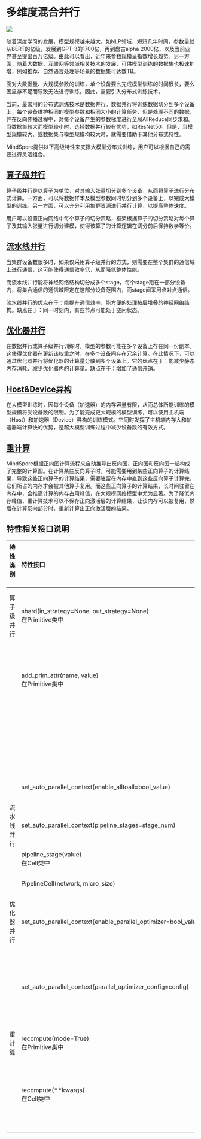 
# 多维度混合并行

<a href="https://gitee.com/mindspore/docs/blob/r1.9/tutorials/experts/source_zh_cn/parallel/multi_dimensional.md" target="_blank"><img src="https://mindspore-website.obs.cn-north-4.myhuaweicloud.com/website-images/r1.9/resource/_static/logo_source.png"></a>

随着深度学习的发展，模型规模越来越大。如NLP领域，短短几年时间，参数量就从BERT的亿级，发展到GPT-3的1700亿，再到盘古alpha 2000亿，以及当前业界甚至提出百万亿级。由此可以看出，近年来参数规模呈指数增长趋势。另一方面，随着大数据、互联网等领域相关技术的发展，可供模型训练的数据集也极速扩增，例如推荐、自然语言处理等场景的数据集可达数TB。

面对大数据量、大规模参数的训练，单个设备要么完成模型训练的时间很长，要么因显存不足而导致无法进行训练。因此，需要引入分布式训练技术。

当前，最常用的分布式训练技术是数据并行。数据并行将训练数据切分到多个设备上，每个设备维护相同的模型参数和相同大小的计算任务，但是处理不同的数据，并在反向传播过程中，对每个设备产生的参数梯度进行全局AllReduce同步求和。当数据集较大而模型较小时，选择数据并行较有优势，如ResNet50。但是，当模型规模较大、或数据集与模型规模均较大时，就需要借助于其他分布式特性。

MindSpore提供以下高级特性来支撑大模型分布式训练，用户可以根据自己的需要进行灵活组合。

## [算子级并行](https://www.mindspore.cn/tutorials/experts/zh-CN/r1.9/parallel/operator_parallel.html)

算子级并行是以算子为单位，对其输入张量切分到多个设备，从而将算子进行分布式计算。一方面，可以将数据样本及模型参数同时切分到多个设备上，以完成大模型的训练。另一方面，可以充分利用集群资源进行并行计算，以提高整体速度。

用户可以设置正向网络中每个算子的切分策略，框架根据算子的切分策略对每个算子及其输入张量进行切分建模，使得该算子的计算逻辑在切分前后保持数学等价。

## [流水线并行](https://www.mindspore.cn/tutorials/experts/zh-CN/r1.9/parallel/pipeline_parallel.html)

当集群设备数很多时，如果仅采用算子级并行的方式，则需要在整个集群的通信域上进行通信，这可能使得通信效率低，从而降低整体性能。

而流水线并行能将神经网络结构切分成多个stage，每个stage跑在一部分设备内，将集合通信的通信域限定在这部分设备范围内，而stage间采用点对点通信。

流水线并行的优点在于：能提升通信效率、能方便的处理按层堆叠的神经网络结构。缺点在于：同一时刻内，有些节点可能处于空闲状态。

## [优化器并行](https://www.mindspore.cn/tutorials/experts/zh-CN/r1.9/parallel/optimizer_parallel.html)

在数据并行或算子级并行训练时，模型的参数可能在多个设备上存在同一份副本。这使得优化器在更新该权重之时，在多个设备间存在冗余计算。在此情况下，可以通过优化器并行将优化器的计算量分散到多个设备上。它的优点在于：能减少静态内存消耗、减少优化器内的计算量。缺点在于：增加了通信开销。

## [Host&Device异构](https://www.mindspore.cn/tutorials/experts/zh-CN/r1.9/parallel/host_device_training.html)

在大模型训练时，因每个设备（加速器）的内存容量有限，从而总体所能训练的模型规模将受设备数的限制。为了能完成更大规模的模型训练，可以使用主机端（Host）和加速器（Device）异构的训练模式。它同时发挥了主机端内存大和加速器端计算快的优势，是超大模型训练过程中减少设备数的有效方式。

## [重计算](https://www.mindspore.cn/tutorials/experts/zh-CN/r1.9/parallel/recompute.html)

MindSpore根据正向图计算流程来自动推导出反向图，正向图和反向图一起构成了完整的计算图。在计算某些反向算子时，可能需要用到某些正向算子的计算结果，导致这些正向算子的计算结果，需要驻留在内存中直到这些反向算子计算完，它们所占的内存才会被其他算子复用。而这些正向算子的计算结果，长时间驻留在内存中，会推高计算的内存占用峰值，在大规模网络模型中尤为显著。为了降低内存峰值，重计算技术可以不保存正向激活层的计算结果，让该内存可以被复用，然后在计算反向部分时，重新计算出正向激活层的结果。

## 特性相关接口说明

| 特性类别 &emsp; | 特性接口 | 说明 | 作用 |
| -------- | :------- | ---- | ---- |
| 算子级并行 | shard(in_strategy=None, out_strategy=None)<br />在Primitive类中 | 设置算子的输入及输出张量的切分策略（其中，输出张量的切分策略仅支持部分算子，如Gather、MatMul） | 通过将网络模型中每个算子涉及到的张量进行切分，降低单个设备的内存容量，以完成大模型训练/推理。或利用集群资源，进行分布式计算，减少整体执行时间。 |
|          | add_prim_attr(name, value)<br />在Primitive类中 | Gather算子：<br />add_prim_attr(“manual_split”, config)：配置其第一个输入的非均匀切分策略，其中config类型为tuple，用于描述第一个参数第0维的切分方式。比如(10, 20, 30, 4)代表将算子第一个输入的第0维切分成4份，每份的shape大小分别为10，20，30，4。 | 在推荐领域，存在数据集的每一列对应一个子表的场景。在该场景下，使用此配置能降低通信量，提升整体性能。 |
| |  | EmbeddingLookUp算子：<br />add_prim_attr(“primitive_target”, “CPU”)：配置其在CPU上执行，用于异构场景。 | 在推荐领域，存在Embedding Table特别大的场景，为了节约device内存，可以使用此配置将EmbeddingLookUp放到CPU上执行，以完成推荐大模型的训练。 |
| | set_auto_parallel_context(enable_alltoall=bool_value) | 表示在通信时是否允许产生AllToAll通信算子，其值为bool类型，默认为False。 | AllToAll通信能减少通信数据量，提高通信效率，但需要环境支持。 |
| 流水线并行 | set_auto_parallel_context(pipeline_stages=stage_num) | 设置流水线并行的stage个数，其值为正整数，取值范围为[1, 设备数]。 | 指定stage的个数，将集合通信的通信域限定在stage范围内，而stage间采用点对点通信。 |
| | pipeline_stage(value)<br />在Cell类中 | 设置该Cell在哪个stage中执行。 | 设置该Cell在哪个stage中执行。 |
| | PipelineCell(network, micro_size) | 用于指定训练网络的MicroSize数量，其中network为待训练的网络，micro_size为正整数。 | 指定micro_size，能减少stage间的空闲等待时间，提升流水线并行的整体效率。 |
| 优化器并行 | set_auto_parallel_context(enable_parallel_optimizer=bool_value) | 表示是否开启优化器并行，其值为bool型，默认为False。 | 优化器并行能节省静态内存的开销，但增加了通信开销。 |
|  | set_auto_parallel_context(parallel_optimizer_config=config) | 只有开启优化器并行后，此配置才生效。其中config是个dict，支持两个键值：<br />gradient_accumulation_shard(bool)：如果为True，则累积梯度变量将在数据并行度上进行分片，默认为False。<br />parallel_optimizer_threshold(int)：该值表示优化器切分阈值，单位为KB（默认64KB）。当参数大小不超过该值时，将不会被切分。 | gradient_accumulation_shard为True时，将节省一份参数大小的静态内存，但增加了通信开销。<br />优化器切分阈值，能使得shape较小的参数不进行优化器切分，以节省通信资源。 |
| 重计算 | recompute(mode=True)<br />在Primitive类中 | 用于指定该算子是否需要重计算，其值为bool类型，默认为True，表示开启算子重计算。 | 开启算子重计算后，能减少动态内存的峰值，但增加整体计算量。 |
|  | recompute(**kwargs)<br />在Cell类中 | 调用此接口后，将会对此Cell中的算子进行重计算。<br />其中输入参数有两个bool类型选项：<br />mp_comm_recompute：是否开启模型并行通信算子重计算，默认为True。<br />parallel_optimizer_comm_recompute：是否开启优化器并行通信算子重计算，默认为False。 | 开启Cell重计算，且能配置模型并行的通信算子、优化器并行的通信算子是否进行重计算。当通信算子重计算时，将消耗通信资源，但能降低动态内存的峰值。 |

